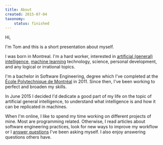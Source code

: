 ```yaml
---
title: About
created: 2015-07-04
taxonomy:
    status: finished
---
```


Hi,

I'm Tom and this is a short presentation about myself.

I was born in Montreal. I'm a hard worker, interested in [artificial (general) intelligence](../agi/README.md), [machine learning](../machine-learning/README.md) technology, science, personal development, and any logical or irrational topics.

I'm a bachelor in Software Engineering, degree which I've completed at the [École Polytechnique de Montréal](https://polymtl.ca/) in 2011.
Since then, I've been working to perfect and broaden my skills.

In June 2015 I decided I'd dedicate a good part of my life on the topic of artificial general intelligence, to understand what intelligence is and how it can be replicated in machines.

When I'm online, I like to spend my time working on different projects of mine.
Most are programming related. Otherwise, I read articles about software engineering practices, look for new ways to improve my workflow or I [answer questions](../questions/article.md) I've been asking myself.
I also enjoy answering questions others have.
